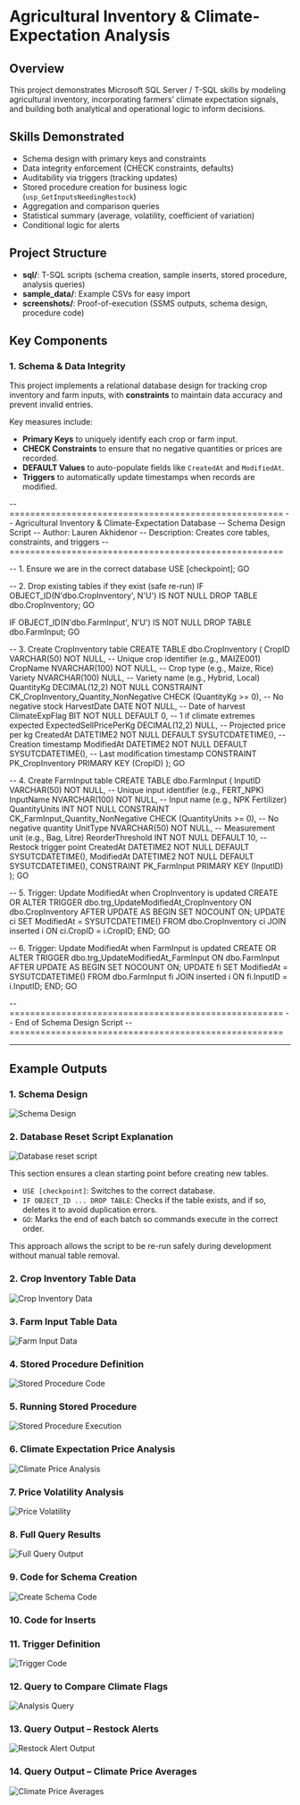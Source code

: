 # Agricultural Inventory & Climate-Expectation Analysis

## Overview
This project demonstrates Microsoft SQL Server / T-SQL skills by modeling agricultural inventory, incorporating farmers’ climate expectation signals, and building both analytical and operational logic to inform decisions.

## Skills Demonstrated
- Schema design with primary keys and constraints  
- Data integrity enforcement (CHECK constraints, defaults)  
- Auditability via triggers (tracking updates)  
- Stored procedure creation for business logic (`usp_GetInputsNeedingRestock`)  
- Aggregation and comparison queries  
- Statistical summary (average, volatility, coefficient of variation)  
- Conditional logic for alerts  

## Project Structure
- **sql/**: T-SQL scripts (schema creation, sample inserts, stored procedure, analysis queries)  
- **sample_data/**: Example CSVs for easy import  
- **screenshots/**: Proof-of-execution (SSMS outputs, schema design, procedure code)


## Key Components

### 1. Schema & Data Integrity  
This project implements a relational database design for tracking crop inventory and farm inputs, with **constraints** to maintain data accuracy and prevent invalid entries.

Key measures include:
- **Primary Keys** to uniquely identify each crop or farm input.
- **CHECK Constraints** to ensure that no negative quantities or prices are recorded.
- **DEFAULT Values** to auto-populate fields like `CreatedAt` and `ModifiedAt`.
- **Triggers** to automatically update timestamps when records are modified.



-- =====================================================
-- Agricultural Inventory & Climate-Expectation Database
-- Schema Design Script
-- Author: Lauren Akhidenor
-- Description: Creates core tables, constraints, and triggers
-- =====================================================

-- 1. Ensure we are in the correct database
USE [checkpoint];
GO

-- 2. Drop existing tables if they exist (safe re-run)
IF OBJECT_ID(N'dbo.CropInventory', N'U') IS NOT NULL
    DROP TABLE dbo.CropInventory;
GO

IF OBJECT_ID(N'dbo.FarmInput', N'U') IS NOT NULL
    DROP TABLE dbo.FarmInput;
GO

-- 3. Create CropInventory table
CREATE TABLE dbo.CropInventory (
    CropID                 VARCHAR(50)      NOT NULL,  -- Unique crop identifier (e.g., MAIZE001)
    CropName               NVARCHAR(100)    NOT NULL,  -- Crop type (e.g., Maize, Rice)
    Variety                NVARCHAR(100)    NULL,      -- Variety name (e.g., Hybrid, Local)
    QuantityKg             DECIMAL(12,2)    NOT NULL
        CONSTRAINT CK_CropInventory_Quantity_NonNegative CHECK (QuantityKg >= 0), -- No negative stock
    HarvestDate            DATE             NOT NULL,  -- Date of harvest
    ClimateExpFlag         BIT              NOT NULL DEFAULT 0,  -- 1 if climate extremes expected
    ExpectedSellPricePerKg DECIMAL(12,2)    NULL,      -- Projected price per kg
    CreatedAt              DATETIME2        NOT NULL DEFAULT SYSUTCDATETIME(),  -- Creation timestamp
    ModifiedAt             DATETIME2        NOT NULL DEFAULT SYSUTCDATETIME(),  -- Last modification timestamp
    CONSTRAINT PK_CropInventory PRIMARY KEY (CropID)
);
GO

-- 4. Create FarmInput table
CREATE TABLE dbo.FarmInput (
    InputID          VARCHAR(50)     NOT NULL,  -- Unique input identifier (e.g., FERT_NPK)
    InputName        NVARCHAR(100)   NOT NULL,  -- Input name (e.g., NPK Fertilizer)
    QuantityUnits    INT             NOT NULL
        CONSTRAINT CK_FarmInput_Quantity_NonNegative CHECK (QuantityUnits >= 0), -- No negative quantity
    UnitType         NVARCHAR(50)    NOT NULL,  -- Measurement unit (e.g., Bag, Litre)
    ReorderThreshold INT             NOT NULL DEFAULT 10,  -- Restock trigger point
    CreatedAt        DATETIME2       NOT NULL DEFAULT SYSUTCDATETIME(),
    ModifiedAt       DATETIME2       NOT NULL DEFAULT SYSUTCDATETIME(),
    CONSTRAINT PK_FarmInput PRIMARY KEY (InputID)
);
GO

-- 5. Trigger: Update ModifiedAt when CropInventory is updated
CREATE OR ALTER TRIGGER dbo.trg_UpdateModifiedAt_CropInventory
ON dbo.CropInventory
AFTER UPDATE
AS
BEGIN
    SET NOCOUNT ON;
    UPDATE ci
    SET ModifiedAt = SYSUTCDATETIME()
    FROM dbo.CropInventory ci
    JOIN inserted i ON ci.CropID = i.CropID;
END;
GO

-- 6. Trigger: Update ModifiedAt when FarmInput is updated
CREATE OR ALTER TRIGGER dbo.trg_UpdateModifiedAt_FarmInput
ON dbo.FarmInput
AFTER UPDATE
AS
BEGIN
    SET NOCOUNT ON;
    UPDATE fi
    SET ModifiedAt = SYSUTCDATETIME()
    FROM dbo.FarmInput fi
    JOIN inserted i ON fi.InputID = i.InputID;
END;
GO

-- =====================================================
-- End of Schema Design Script
-- =====================================================








---------
## Example Outputs

### 1. Schema Design


![Schema Design](https://raw.githubusercontent.com/Lauren-Akhidenor/agro-inventory-climate-analysis/main/Screenshot%20(853).png)



### 2. Database Reset Script Explanation
![Database reset script](https://raw.githubusercontent.com/Lauren-Akhidenor/agro-inventory-climate-analysis/main/Screenshot%20(844).png)

This section ensures a clean starting point before creating new tables.  
- `USE [checkpoint]`: Switches to the correct database.  
- `IF OBJECT_ID ... DROP TABLE`: Checks if the table exists, and if so, deletes it to avoid duplication errors.  
- `GO`: Marks the end of each batch so commands execute in the correct order.  

This approach allows the script to be re-run safely during development without manual table removal.


### 2. Crop Inventory Table Data
![Crop Inventory Data](https://raw.githubusercontent.com/Lauren-Akhidenor/agro-inventory-climate-analysis/main/Screenshot%20(845).png)

### 3. Farm Input Table Data
![Farm Input Data](https://raw.githubusercontent.com/Lauren-Akhidenor/agro-inventory-climate-analysis/main/Screenshot%20(846).png)

### 4. Stored Procedure Definition
![Stored Procedure Code](https://raw.githubusercontent.com/Lauren-Akhidenor/agro-inventory-climate-analysis/main/Screenshot%20(847).png)

### 5. Running Stored Procedure
![Stored Procedure Execution](https://raw.githubusercontent.com/Lauren-Akhidenor/agro-inventory-climate-analysis/main/Screenshot%20(848).png)

### 6. Climate Expectation Price Analysis
![Climate Price Analysis](https://raw.githubusercontent.com/Lauren-Akhidenor/agro-inventory-climate-analysis/main/Screenshot%20(849).png)

### 7. Price Volatility Analysis
![Price Volatility](https://raw.githubusercontent.com/Lauren-Akhidenor/agro-inventory-climate-analysis/main/Screenshot%20(850).png)

### 8. Full Query Results
![Full Query Output](https://raw.githubusercontent.com/Lauren-Akhidenor/agro-inventory-climate-analysis/main/Screenshot%20(851).png)

### 9. Code for Schema Creation
![Create Schema Code](https://raw.githubusercontent.com/Lauren-Akhidenor/agro-inventory-climate-analysis/main/Screenshot%20(852).png)

### 10. Code for Inserts


### 11. Trigger Definition
![Trigger Code](https://raw.githubusercontent.com/Lauren-Akhidenor/agro-inventory-climate-analysis/main/Screenshot%20(857).png)

### 12. Query to Compare Climate Flags
![Analysis Query](https://raw.githubusercontent.com/Lauren-Akhidenor/agro-inventory-climate-analysis/main/Screenshot%20(859).png)

### 13. Query Output – Restock Alerts
![Restock Alert Output](https://raw.githubusercontent.com/Lauren-Akhidenor/agro-inventory-climate-analysis/main/Screenshot%20(862).png)

### 14. Query Output – Climate Price Averages
![Climate Price Averages](https://raw.githubuserc)




